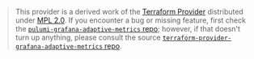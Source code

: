 > This provider is a derived work of the [Terraform Provider](https://github.com/terraform-providers/terraform-provider-grafana-adaptive-metrics)
> distributed under [MPL 2.0](https://www.mozilla.org/en-US/MPL/2.0/). If you encounter a bug or missing feature,
> first check the [`pulumi-grafana-adaptive-metrics` repo](/issues); however, if that doesn't turn up anything,
> please consult the source [`terraform-provider-grafana-adaptive-metrics` repo](https://github.com/terraform-providers/terraform-provider-grafana-adaptive-metrics/issues).

